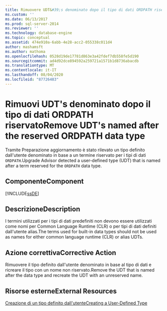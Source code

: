 ```yaml
---
title: Rimuovere UDT&#39;s denominato dopo il tipo di dati ORDPATH riservato | Microsoft Docs
ms.custom: ''
ms.date: 06/13/2017
ms.prod: sql-server-2014
ms.reviewer: ''
ms.technology: database-engine
ms.topic: conceptual
ms.assetid: 474e910a-6abb-4e28-acc2-055338c011d4
author: mashamsft
ms.author: mathoma
ms.openlocfilehash: 0528d19de17781d863e3a42fdef7db558fe5d190
ms.sourcegitcommit: ad4d92dce894592a259721a1571b1d8736abacdb
ms.translationtype: MT
ms.contentlocale: it-IT
ms.lasthandoff: 08/04/2020
ms.locfileid: "87726483"
---
```

# <a name="remove-udt39s-named-after-the-reserved-ordpath-data-type"></a><span data-ttu-id="10989-102">Rimuovi UDT&#39;s denominato dopo il tipo di dati ORDPATH riservato</span><span class="sxs-lookup"><span data-stu-id="10989-102">Remove UDT&#39;s named after the reserved ORDPATH data type</span></span>
  <span data-ttu-id="10989-103">Tramite Preparazione aggiornamento è stato rilevato un tipo definito dall'utente denominato in base a un termine riservato per i tipi di dati `ORDPATH`.</span><span class="sxs-lookup"><span data-stu-id="10989-103">Upgrade Advisor detected a user-defined type (UDT) that is named after a term reserved for the `ORDPATH` data type.</span></span>  
  
## <a name="component"></a><span data-ttu-id="10989-104">Componente</span><span class="sxs-lookup"><span data-stu-id="10989-104">Component</span></span>  
 [!INCLUDE[ssDE](../../includes/ssde-md.md)]  
  
## <a name="description"></a><span data-ttu-id="10989-105">Descrizione</span><span class="sxs-lookup"><span data-stu-id="10989-105">Description</span></span>  
 <span data-ttu-id="10989-106">I termini utilizzati per i tipi di dati predefiniti non devono essere utilizzati come nomi per Common Language Runtime (CLR) o per tipi di dati definiti dall'utente alias.</span><span class="sxs-lookup"><span data-stu-id="10989-106">The terms used for built-in data types should not be used as names for either common language runtime (CLR) or alias UDTs.</span></span>  
  
## <a name="corrective-action"></a><span data-ttu-id="10989-107">Azione correttiva</span><span class="sxs-lookup"><span data-stu-id="10989-107">Corrective Action</span></span>  
 <span data-ttu-id="10989-108">Rimuovere il tipo definito dall'utente denominato in base al tipo di dati e ricreare il tipo con un nome non riservato.</span><span class="sxs-lookup"><span data-stu-id="10989-108">Remove the UDT that is named after the data type and recreate the UDT with an unreserved name.</span></span>  
  
## <a name="external-resources"></a><span data-ttu-id="10989-109">Risorse esterne</span><span class="sxs-lookup"><span data-stu-id="10989-109">External Resources</span></span>  
 [<span data-ttu-id="10989-110">Creazione di un tipo definito dall'utente</span><span class="sxs-lookup"><span data-stu-id="10989-110">Creating a User-Defined Type</span></span>](../../relational-databases/clr-integration-database-objects-user-defined-types/creating-user-defined-types.md)  
  
  

